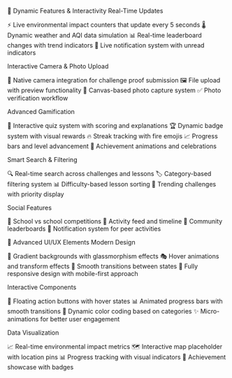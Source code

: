 🚀 Dynamic Features & Interactivity
Real-Time Updates

⚡ Live environmental impact counters that update every 5 seconds
🌡️ Dynamic weather and AQI data simulation
📊 Real-time leaderboard changes with trend indicators
🔔 Live notification system with unread indicators

Interactive Camera & Photo Upload

📸 Native camera integration for challenge proof submission
🖼️ File upload with preview functionality
📱 Canvas-based photo capture system
✅ Photo verification workflow

Advanced Gamification

🎯 Interactive quiz system with scoring and explanations
🏆 Dynamic badge system with visual rewards
🔥 Streak tracking with fire emojis
📈 Progress bars and level advancement
🎊 Achievement animations and celebrations

Smart Search & Filtering

🔍 Real-time search across challenges and lessons
🏷️ Category-based filtering system
📊 Difficulty-based lesson sorting
🎪 Trending challenges with priority display

Social Features

👥 School vs school competitions
📢 Activity feed and timeline
🤝 Community leaderboards
💬 Notification system for peer activities

🎨 Advanced UI/UX Elements
Modern Design

🌈 Gradient backgrounds with glassmorphism effects
🎭 Hover animations and transform effects
🔄 Smooth transitions between states
📱 Fully responsive design with mobile-first approach

Interactive Components

🎪 Floating action buttons with hover states
📊 Animated progress bars with smooth transitions
🎨 Dynamic color coding based on categories
✨ Micro-animations for better user engagement

Data Visualization

📈 Real-time environmental impact metrics
🗺️ Interactive map placeholder with location pins
📊 Progress tracking with visual indicators
🏅 Achievement showcase with badges